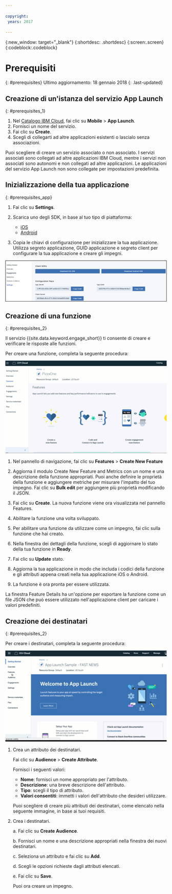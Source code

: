 ```yaml
---

copyright:
 years: 2017

---
```


{:new_window: target="_blank"}
{:shortdesc: .shortdesc}
{:screen:.screen}
{:codeblock:.codeblock}

# Prerequisiti
{: #prerequisites}
Ultimo aggiornamento: 18 gennaio 2018
{: .last-updated}


## Creazione di un'istanza del servizio App Launch
{: #prerequisites_1}

1. Nel [Catalogo IBM Cloud](https://console.ng.bluemix.net/catalog/), fai clic su **Mobile** > **App Launch**.
2. Fornisci un nome del servizio. 
3. Fai clic su **Create**.
4. Scegli di collegarti ad altre applicazioni esistenti o lascialo senza associazioni.


Puoi scegliere di creare un servizio associato o non associato. I servizi associati sono collegati ad altre applicazioni IBM Cloud, mentre i servizi non associati sono autonomi e non collegati ad altre applicazioni. Le applicazioni del servizio App Launch non sono collegate per impostazioni predefinita.

## Inizializzazione della tua applicazione
{: #prerequisites_app}

1. Fai clic su **Settings**.
1. Scarica uno degli SDK, in base al tuo tipo di piattaforma:
	- [iOS](https://github.com/ibm-bluemix-mobile-services/bms-clientsdk-swift-applaunch)
	- [Android](https://github.com/ibm-bluemix-mobile-services/bms-clientsdk-android-applaunch)

2. Copia le chiavi di configurazione per inizializzare la tua applicazione. Utilizza segreto applicazione, GUID applicazione e segreto client per configurare la tua applicazione e creare gli impegni.

![SDK e chiavi](images/engagement_settings.gif)

## Creazione di una funzione
{: #prerequisites_2}

Il servizio {{site.data.keyword.engage_short}} ti consente di creare e verificare le risposte alle funzioni. 

Per creare una funzione, completa la seguente procedura: 

![Dettagli funzione](images/feature_creation_animated.gif)

1. Nel pannello di navigazione, fai clic su **Features** > **Create New Feature** 

2. Aggiorna il modulo Create New Feature and Metrics con un nome e una descrizione della funzione appropriati. Puoi anche definire le proprietà della funzione e aggiungere metriche per misurare l'impatto del tuo impegno. Fai clic su **Bulk edit** per aggiungere più proprietà modificando il JSON.

3. Fai clic su **Create**. La nuova funzione viene ora visualizzata nel pannello Features. 

4. Abilitare la funzione una volta sviluppato. 

5. Per abilitare una funzione da utilizzare come un impegno, fai clic sulla funzione che hai creato.

6. Nella finestra dei dettagli della funzione, scegli di aggiornare lo stato della tua funzione in **Ready**.

7. Fai clic su **Update** stato.

8. Aggiorna la tua applicazione in modo che includa i codici della funzione e gli attributi appena creati nella tua applicazione iOS o Android. 

9. La funzione è ora pronta per essere utilizzata. 

La finestra Feature Details ha un'opzione per esportare la funzione come un file JSON che può essere utilizzato nell'applicazione client per caricare i valori predefiniti.


## Creazione dei destinatari
{: #prerequisites_2}

Per creare i destinatari, completa la seguente procedura:

![Crea destinatari](images/create_audience_animated.gif)

1. Crea un attributo dei destinatari. 

	Fai clic su **Audience** > **Create Attribute**.

	Fornisci i seguenti valori:

	- **Nome**: fornisci un nome appropriato per l'attributo.
	- **Descrizione**: una breve descrizione dell'attributo.
	- **Tipo**:	scegli il tipo di attributo.
	- **Valori consentiti**: immetti i valori dell'attributo che desideri utilizzare.

    Puoi scegliere di creare più attributi dei destinatari, come elencato nella seguente immagine, in base ai tuoi requisiti.
	
	
2. Crea i destinatari.

	a. Fai clic su **Create Audience**.

	b. Fornisci un nome e una descrizione appropriati nella finestra dei nuovi destinatari.

	c. Seleziona un attributo e fai clic su **Add**.

    d. Scegli le opzioni richieste dagli attributi elencati.

	e. Fai clic su **Save**.
	
	Puoi ora creare un impegno. 

<!-- You can now create an engagement using the [Feature Control](app_feature_toggle.html) option. -->
